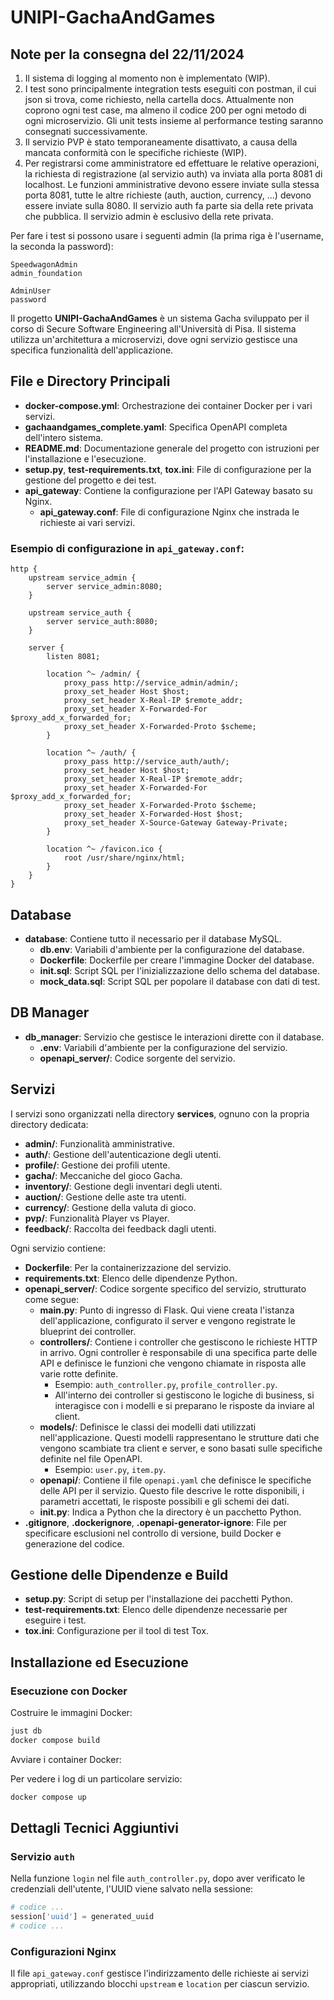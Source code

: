 # UNIPI-GachaAndGames
## Note per la consegna del 22/11/2024
1. Il sistema di logging al momento non è implementato (WIP).
2. I test sono principalmente integration tests eseguiti con postman, il cui json si trova, come richiesto, nella cartella docs. Attualmente non coprono ogni test case, ma almeno il codice 200 per ogni metodo di ogni microservizio. Gli unit tests insieme al performance testing saranno consegnati successivamente.
3. Il servizio PVP è stato temporaneamente disattivato, a causa della mancata conformità con le specifiche richieste (WIP).
4. Per registrarsi come amministratore ed effettuare le relative operazioni, la richiesta di registrazione (al servizio auth) va inviata alla porta 8081 di localhost. Le funzioni amministrative devono essere inviate sulla stessa porta 8081, tutte le altre richieste (auth, auction, currency, ...) devono essere inviate sulla 8080. Il servizio auth fa parte sia della rete privata che pubblica. Il servizio admin è esclusivo della rete privata.

Per fare i test si possono usare i seguenti admin (la prima riga è l'username, la seconda la password):
```
SpeedwagonAdmin
admin_foundation
```

```
AdminUser
password
```


Il progetto **UNIPI-GachaAndGames** è un sistema Gacha sviluppato per il corso di Secure Software Engineering all'Università di Pisa. Il sistema utilizza un'architettura a microservizi, dove ogni servizio gestisce una specifica funzionalità dell'applicazione.

## File e Directory Principali

- **docker-compose.yml**: Orchestrazione dei container Docker per i vari servizi.
- **gachaandgames_complete.yaml**: Specifica OpenAPI completa dell'intero sistema.
- **README.md**: Documentazione generale del progetto con istruzioni per l'installazione e l'esecuzione.
- **setup.py**, **test-requirements.txt**, **tox.ini**: File di configurazione per la gestione del progetto e dei test.
- **api_gateway**: Contiene la configurazione per l'API Gateway basato su Nginx.
  - **api_gateway.conf**: File di configurazione Nginx che instrada le richieste ai vari servizi.

### Esempio di configurazione in `api_gateway.conf`:

```nginx
http {
    upstream service_admin {
        server service_admin:8080;
    }

    upstream service_auth {
        server service_auth:8080;
    }

    server {
        listen 8081;

        location ^~ /admin/ {
            proxy_pass http://service_admin/admin/;
            proxy_set_header Host $host;
            proxy_set_header X-Real-IP $remote_addr;
            proxy_set_header X-Forwarded-For $proxy_add_x_forwarded_for;
            proxy_set_header X-Forwarded-Proto $scheme;
        }
    
        location ^~ /auth/ {
            proxy_pass http://service_auth/auth/;
            proxy_set_header Host $host;
            proxy_set_header X-Real-IP $remote_addr;
            proxy_set_header X-Forwarded-For $proxy_add_x_forwarded_for;
            proxy_set_header X-Forwarded-Proto $scheme;
            proxy_set_header X-Forwarded-Host $host;
            proxy_set_header X-Source-Gateway Gateway-Private;
        }

        location ^~ /favicon.ico {
            root /usr/share/nginx/html;
        }
    }
}
```

## Database

- **database**: Contiene tutto il necessario per il database MySQL.
  - **db.env**: Variabili d'ambiente per la configurazione del database.
  - **Dockerfile**: Dockerfile per creare l'immagine Docker del database.
  - **init.sql**: Script SQL per l'inizializzazione dello schema del database.
  - **mock_data.sql**: Script SQL per popolare il database con dati di test.

## DB Manager

- **db_manager**: Servizio che gestisce le interazioni dirette con il database.
  - **.env**: Variabili d'ambiente per la configurazione del servizio.
  - **openapi_server/**: Codice sorgente del servizio.

## Servizi

I servizi sono organizzati nella directory **services**, ognuno con la propria directory dedicata:

- **admin/**: Funzionalità amministrative.
- **auth/**: Gestione dell'autenticazione degli utenti.
- **profile/**: Gestione dei profili utente.
- **gacha/**: Meccaniche del gioco Gacha.
- **inventory/**: Gestione degli inventari degli utenti.
- **auction/**: Gestione delle aste tra utenti.
- **currency/**: Gestione della valuta di gioco.
- **pvp/**: Funzionalità Player vs Player.
- **feedback/**: Raccolta dei feedback dagli utenti.

Ogni servizio contiene:

- **Dockerfile**: Per la containerizzazione del servizio.
- **requirements.txt**: Elenco delle dipendenze Python.
- **openapi_server/**: Codice sorgente specifico del servizio, strutturato come segue:
  - **__main__.py**: Punto di ingresso di Flask. Qui viene creata l'istanza dell'applicazione, configurato il server e vengono registrate le blueprint dei controller.
  - **controllers/**: Contiene i controller che gestiscono le richieste HTTP in arrivo. Ogni controller è responsabile di una specifica parte delle API e definisce le funzioni che vengono chiamate in risposta alle varie rotte definite.
    - Esempio: `auth_controller.py`, `profile_controller.py`.
    - All'interno dei controller si gestiscono le logiche di business, si interagisce con i modelli e si preparano le risposte da inviare al client.
  - **models/**: Definisce le classi dei modelli dati utilizzati nell'applicazione. Questi modelli rappresentano le strutture dati che vengono scambiate tra client e server, e sono basati sulle specifiche definite nel file OpenAPI.
    - Esempio: `user.py`, `item.py`.
  - **openapi/**: Contiene il file `openapi.yaml` che definisce le specifiche delle API per il servizio. Questo file descrive le rotte disponibili, i parametri accettati, le risposte possibili e gli schemi dei dati.
  - **__init__.py**: Indica a Python che la directory è un pacchetto Python.
- **.gitignore**, **.dockerignore**, **.openapi-generator-ignore**: File per specificare esclusioni nel controllo di versione, build Docker e generazione del codice.

## Gestione delle Dipendenze e Build

- **setup.py**: Script di setup per l'installazione dei pacchetti Python.
- **test-requirements.txt**: Elenco delle dipendenze necessarie per eseguire i test.
- **tox.ini**: Configurazione per il tool di test Tox.

## Installazione ed Esecuzione

### Esecuzione con Docker

Costruire le immagini Docker:

```bash
just db
docker compose build
```

Avviare i container Docker:

Per vedere i log di un particolare servizio:
```bash
docker compose up
```

## Dettagli Tecnici Aggiuntivi

### Servizio `auth`

Nella funzione `login` nel file `auth_controller.py`, dopo aver verificato le credenziali dell'utente, l'UUID viene salvato nella sessione:

```python
# codice ...
session['uuid'] = generated_uuid
# codice ...
```

### Configurazioni Nginx

Il file `api_gateway.conf` gestisce l'indirizzamento delle richieste ai servizi appropriati, utilizzando blocchi `upstream` e `location` per ciascun servizio.